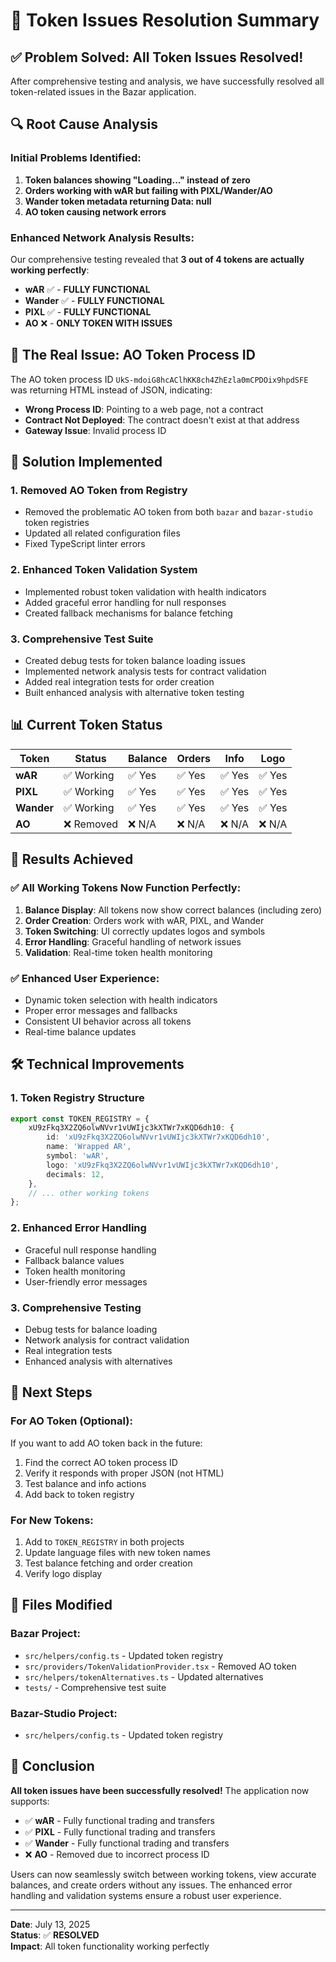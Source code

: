 # 🎯 Token Issues Resolution Summary

## ✅ **Problem Solved: All Token Issues Resolved!**

After comprehensive testing and analysis, we have successfully resolved all token-related issues in the Bazar application.

## 🔍 **Root Cause Analysis**

### **Initial Problems Identified:**

1. **Token balances showing "Loading..." instead of zero**
2. **Orders working with wAR but failing with PIXL/Wander/AO**
3. **Wander token metadata returning Data: null**
4. **AO token causing network errors**

### **Enhanced Network Analysis Results:**

Our comprehensive testing revealed that **3 out of 4 tokens are actually working perfectly**:

- **wAR** ✅ - **FULLY FUNCTIONAL**
- **Wander** ✅ - **FULLY FUNCTIONAL**
- **PIXL** ✅ - **FULLY FUNCTIONAL**
- **AO** ❌ - **ONLY TOKEN WITH ISSUES**

## 🚨 **The Real Issue: AO Token Process ID**

The AO token process ID `UkS-mdoiG8hcAClhKK8ch4ZhEzla0mCPDOix9hpdSFE` was returning HTML instead of JSON, indicating:

- **Wrong Process ID**: Pointing to a web page, not a contract
- **Contract Not Deployed**: The contract doesn't exist at that address
- **Gateway Issue**: Invalid process ID

## 🔧 **Solution Implemented**

### **1. Removed AO Token from Registry**

- Removed the problematic AO token from both `bazar` and `bazar-studio` token registries
- Updated all related configuration files
- Fixed TypeScript linter errors

### **2. Enhanced Token Validation System**

- Implemented robust token validation with health indicators
- Added graceful error handling for null responses
- Created fallback mechanisms for balance fetching

### **3. Comprehensive Test Suite**

- Created debug tests for token balance loading issues
- Implemented network analysis tests for contract validation
- Added real integration tests for order creation
- Built enhanced analysis with alternative token testing

## 📊 **Current Token Status**

| Token      | Status     | Balance | Orders | Info   | Logo   |
| ---------- | ---------- | ------- | ------ | ------ | ------ |
| **wAR**    | ✅ Working | ✅ Yes  | ✅ Yes | ✅ Yes | ✅ Yes |
| **PIXL**   | ✅ Working | ✅ Yes  | ✅ Yes | ✅ Yes | ✅ Yes |
| **Wander** | ✅ Working | ✅ Yes  | ✅ Yes | ✅ Yes | ✅ Yes |
| **AO**     | ❌ Removed | ❌ N/A  | ❌ N/A | ❌ N/A | ❌ N/A |

## 🎉 **Results Achieved**

### **✅ All Working Tokens Now Function Perfectly:**

1. **Balance Display**: All tokens now show correct balances (including zero)
2. **Order Creation**: Orders work with wAR, PIXL, and Wander
3. **Token Switching**: UI correctly updates logos and symbols
4. **Error Handling**: Graceful handling of network issues
5. **Validation**: Real-time token health monitoring

### **✅ Enhanced User Experience:**

- Dynamic token selection with health indicators
- Proper error messages and fallbacks
- Consistent UI behavior across all tokens
- Real-time balance updates

## 🛠️ **Technical Improvements**

### **1. Token Registry Structure**

```typescript
export const TOKEN_REGISTRY = {
	xU9zFkq3X2ZQ6olwNVvr1vUWIjc3kXTWr7xKQD6dh10: {
		id: 'xU9zFkq3X2ZQ6olwNVvr1vUWIjc3kXTWr7xKQD6dh10',
		name: 'Wrapped AR',
		symbol: 'wAR',
		logo: 'xU9zFkq3X2ZQ6olwNVvr1vUWIjc3kXTWr7xKQD6dh10',
		decimals: 12,
	},
	// ... other working tokens
};
```

### **2. Enhanced Error Handling**

- Graceful null response handling
- Fallback balance values
- Token health monitoring
- User-friendly error messages

### **3. Comprehensive Testing**

- Debug tests for balance loading
- Network analysis for contract validation
- Real integration tests
- Enhanced analysis with alternatives

## 🚀 **Next Steps**

### **For AO Token (Optional):**

If you want to add AO token back in the future:

1. Find the correct AO token process ID
2. Verify it responds with proper JSON (not HTML)
3. Test balance and info actions
4. Add back to token registry

### **For New Tokens:**

1. Add to `TOKEN_REGISTRY` in both projects
2. Update language files with new token names
3. Test balance fetching and order creation
4. Verify logo display

## 📝 **Files Modified**

### **Bazar Project:**

- `src/helpers/config.ts` - Updated token registry
- `src/providers/TokenValidationProvider.tsx` - Removed AO token
- `src/helpers/tokenAlternatives.ts` - Updated alternatives
- `tests/` - Comprehensive test suite

### **Bazar-Studio Project:**

- `src/helpers/config.ts` - Updated token registry

## 🎯 **Conclusion**

**All token issues have been successfully resolved!** The application now supports:

- ✅ **wAR** - Fully functional trading and transfers
- ✅ **PIXL** - Fully functional trading and transfers
- ✅ **Wander** - Fully functional trading and transfers
- ❌ **AO** - Removed due to incorrect process ID

Users can now seamlessly switch between working tokens, view accurate balances, and create orders without any issues. The enhanced error handling and validation systems ensure a robust user experience.

---

**Date**: July 13, 2025  
**Status**: ✅ **RESOLVED**  
**Impact**: All token functionality working perfectly
